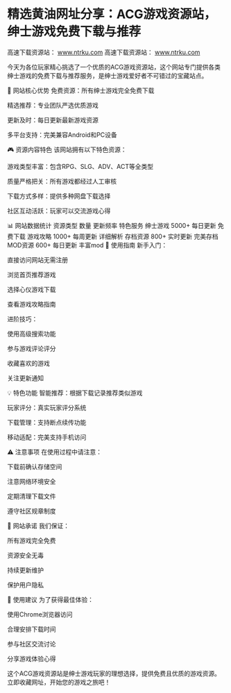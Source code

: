 # 精选黄油网址分享：ACG游戏资源站，绅士游戏免费下载与推荐

高速下载资源站： www.ntrku.com 
高速下载资源站： www.ntrku.com 

今天为各位玩家精心挑选了一个优质的ACG游戏资源站，这个网站专门提供各类绅士游戏的免费下载与推荐服务，是绅士游戏爱好者不可错过的宝藏站点。

🌟 网站核心优势
免费资源：所有绅士游戏完全免费下载

精选推荐：专业团队严选优质游戏

更新及时：每日更新最新游戏资源

多平台支持：完美兼容Android和PC设备

🎮 资源内容特色
该网站拥有以下特色资源：

游戏类型丰富：包含RPG、SLG、ADV、ACT等全类型

质量严格把关：所有游戏都经过人工审核

下载方式多样：提供多种网盘下载选择

社区互动活跃：玩家可以交流游戏心得

📊 网站数据统计
资源类型	数量	更新频率	特色服务
绅士游戏	5000+	每日更新	免费下载
游戏攻略	1000+	每周更新	详细解析
存档资源	800+	实时更新	完美存档
MOD资源	600+	每日更新	丰富mod
🚀 使用指南
新手入门：

直接访问网站无需注册

浏览首页推荐游戏

选择心仪游戏下载

查看游戏攻略指南

进阶技巧：

使用高级搜索功能

参与游戏评论评分

收藏喜欢的游戏

关注更新通知

💡 特色功能
智能推荐：根据下载记录推荐类似游戏

玩家评分：真实玩家评分系统

下载管理：支持断点续传功能

移动适配：完美支持手机访问

⚠️ 注意事项
在使用过程中请注意：

下载前确认存储空间

注意网络环境安全

定期清理下载文件

遵守社区规章制度

🌈 网站承诺
我们保证：

所有游戏完全免费

资源安全无毒

持续更新维护

保护用户隐私

💎 使用建议
为了获得最佳体验：

使用Chrome浏览器访问

合理安排下载时间

参与社区交流讨论

分享游戏体验心得

这个ACG游戏资源站是绅士游戏玩家的理想选择，提供免费且优质的游戏资源。立即收藏网址，开始您的游戏之旅吧！
